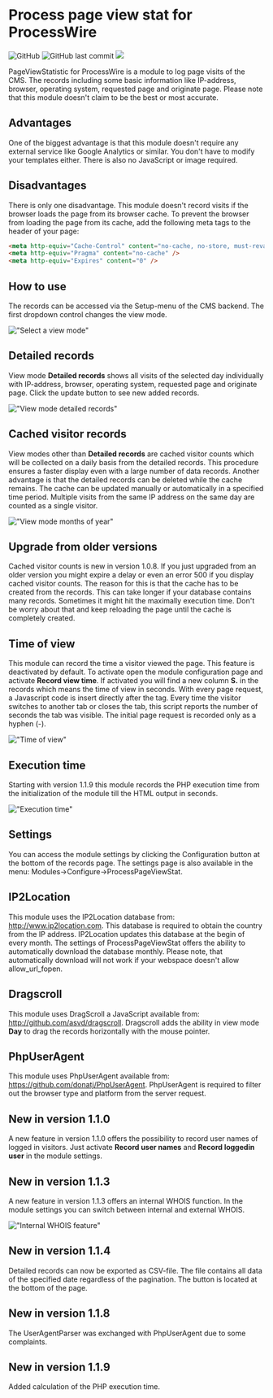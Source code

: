 # Process page view stat for ProcessWire

![GitHub](https://img.shields.io/github/license/techcnet/ProcessPageViewStat)
![GitHub last commit](https://img.shields.io/github/last-commit/techcnet/ProcessPageViewStat)
[![](https://img.shields.io/static/v1?label=Sponsor&message=%E2%9D%A4&logo=GitHub&color=%23fe8e86)](https://github.com/sponsors/techcnet)

PageViewStatistic for ProcessWire is a module to log page visits of the CMS. The records including some basic information like IP-address, browser, operating system, requested page and originate page. Please note that this module doesn't claim to be the best or most accurate.

## Advantages
One of the biggest advantage is that this module doesn't require any external service like Google Analytics or similar. You don't have to modify your templates either. There is also no JavaScript or image required.

## Disadvantages
There is only one disadvantage. This module doesn't record visits if the browser loads the page from its browser cache. To prevent the browser from loading the page from its cache, add the following meta tags to the header of your page:

````html
<meta http-equiv="Cache-Control" content="no-cache, no-store, must-revalidate" />
<meta http-equiv="Pragma" content="no-cache" />
<meta http-equiv="Expires" content="0" />
````

## How to use
The records can be accessed via the Setup-menu of the CMS backend. The first dropdown control changes the view mode.

!["Select a view mode"](https://tech-c.net/site/assets/files/1188/view-mode.jpg)

## Detailed records
View mode **Detailed records** shows all visits of the selected day individually with IP-address, browser, operating system, requested page and originate page. Click the update button to see new added records.

!["View mode detailed records"](https://tech-c.net/site/assets/files/1188/detailed-records.jpg)

## Cached visitor records
View modes other than **Detailed records** are cached visitor counts which will be collected on a daily basis from the detailed records. This procedure ensures a faster display even with a large number of data records. Another advantage is that the detailed records can be deleted while the cache remains. The cache can be updated manually or automatically in a specified time period. Multiple visits from the same IP address on the same day are counted as a single visitor.

!["View mode months of year"](https://tech-c.net/site/assets/files/1188/cached-visitor-records.jpg)

## Upgrade from older versions
Cached visitor counts is new in version 1.0.8. If you just upgraded from an older version you might expire a delay or even an error 500 if you display cached visitor counts. The reason for this is that the cache has to be created from the records. This can take longer if your database contains many records. Sometimes it might hit the maximally execution time. Don't be worry about that and keep reloading the page until the cache is completely created.

## Time of view
This module can record the time a visitor viewed the page. This feature is deactivated by default. To activate open the module configuration page and activate **Record view time**. If activated you will find a new column **S.** in the records which means the time of view in seconds. With every page request, a Javascript code is insert directly after the <body> tag. Every time the visitor switches to another tab or closes the tab, this script reports the number of seconds the tab was visible. The initial page request is recorded only as a hyphen (-).

!["Time of view"](https://tech-c.net/site/assets/files/1188/time-of-view.jpg)

## Execution time
Starting with version 1.1.9 this module records the PHP execution time from the initialization of the module till the HTML output in seconds.

!["Execution time"](https://tech-c.net/site/assets/files/1188/execution-time.jpg)

## Settings
You can access the module settings by clicking the Configuration button at the bottom of the records page. The settings page is also available in the menu: Modules->Configure->ProcessPageViewStat.

## IP2Location
This module uses the IP2Location database from: http://www.ip2location.com. This database is required to obtain the country from the IP address. IP2Location updates this database at the begin of every month. The settings of ProcessPageViewStat offers the ability to automatically download the database monthly. Please note, that automatically download will not work if your webspace doesn't allow allow_url_fopen.

## Dragscroll
This module uses DragScroll a JavaScript available from: http://github.com/asvd/dragscroll. Dragscroll adds the ability in view mode **Day** to drag the records horizontally with the mouse pointer.

## PhpUserAgent
This module uses PhpUserAgent available from: https://github.com/donatj/PhpUserAgent. PhpUserAgent is required to filter out the browser type and platform from the server request.

## New in version 1.1.0
A new feature in version 1.1.0 offers the possibility to record user names of logged in visitors. Just activate **Record user names** and **Record loggedin user** in the module settings.

## New in version 1.1.3
A new feature in version 1.1.3 offers an internal WHOIS function. In the module settings you can switch between internal and external WHOIS.

!["Internal WHOIS feature"](https://tech-c.net/site/assets/files/1188/whois.jpg)

## New in version 1.1.4
Detailed records can now be exported as CSV-file. The file contains all data of the specified date regardless of the pagination. The button is located at the bottom of the page.

## New in version 1.1.8
The UserAgentParser was exchanged with PhpUserAgent due to some complaints.

## New in version 1.1.9
Added calculation of the PHP execution time.
